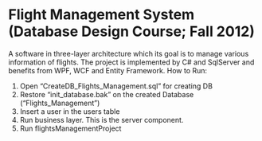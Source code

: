 # Flight Management System (Database Design Course; Fall 2012)

A software in three-layer architecture which its goal is to manage various information of flights. The project is implemented by C# and SqlServer and benefits from WPF, WCF and Entity Framework.
How to Run:
1. Open   “CreateDB_Flights_Management.sql”   for creating DB
2. Restore  “init_database.bak”  on the created Database (“Flights_Management”)
3. Insert a user in the users table
4. Run business layer. This is the server component.
5. Run flightsManagementProject
